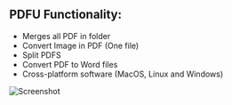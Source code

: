 ## PDFU Functionality:

  - Merges all PDF in folder 
  - Convert Image in PDF (One file)
  - Split PDFS
  - Convert PDF to Word files
  - Cross-platform software (MacOS, Linux and Windows)
  
  ![Screenshot](/screenshots.gif)
